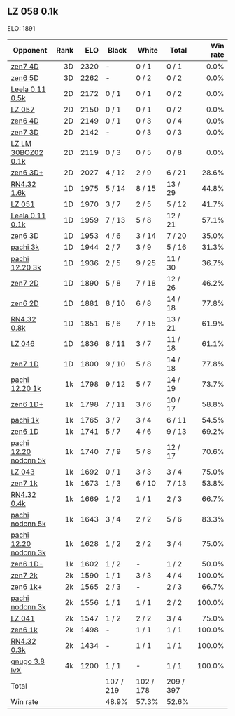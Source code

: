 ## LZ 058 0.1k ##

ELO: 1891

Opponent | Rank | ELO | Black | White | Total | Win rate
---------|-----:|----:|-------|-------|-------|-------:
[zen7 4D](zen7%204D.md) | 3D | 2320 | - | 0 / 1 | 0 / 1 | 0.0%
[zen6 5D](zen6%205D.md) | 3D | 2262 | - | 0 / 2 | 0 / 2 | 0.0%
[Leela 0.11 0.5k](Leela%200.11%200.5k.md) | 2D | 2172 | 0 / 1 | 0 / 1 | 0 / 2 | 0.0%
[LZ 057](LZ%20057.md) | 2D | 2150 | 0 / 1 | 0 / 1 | 0 / 2 | 0.0%
[zen6 4D](zen6%204D.md) | 2D | 2149 | 0 / 1 | 0 / 3 | 0 / 4 | 0.0%
[zen7 3D](zen7%203D.md) | 2D | 2142 | - | 0 / 3 | 0 / 3 | 0.0%
[LZ LM 30BOZ02 0.1k](LZ%20LM%2030BOZ02%200.1k.md) | 2D | 2119 | 0 / 3 | 0 / 5 | 0 / 8 | 0.0%
[zen6 3D+](zen6%203D+.md) | 2D | 2027 | 4 / 12 | 2 / 9 | 6 / 21 | 28.6%
[RN4.32 1.6k](RN4.32%201.6k.md) | 1D | 1975 | 5 / 14 | 8 / 15 | 13 / 29 | 44.8%
[LZ 051](LZ%20051.md) | 1D | 1970 | 3 / 7 | 2 / 5 | 5 / 12 | 41.7%
[Leela 0.11 0.1k](Leela%200.11%200.1k.md) | 1D | 1959 | 7 / 13 | 5 / 8 | 12 / 21 | 57.1%
[zen6 3D](zen6%203D.md) | 1D | 1953 | 4 / 6 | 3 / 14 | 7 / 20 | 35.0%
[pachi 3k](pachi%203k.md) | 1D | 1944 | 2 / 7 | 3 / 9 | 5 / 16 | 31.3%
[pachi 12.20 3k](pachi%2012.20%203k.md) | 1D | 1936 | 2 / 5 | 9 / 25 | 11 / 30 | 36.7%
[zen7 2D](zen7%202D.md) | 1D | 1890 | 5 / 8 | 7 / 18 | 12 / 26 | 46.2%
[zen6 2D](zen6%202D.md) | 1D | 1881 | 8 / 10 | 6 / 8 | 14 / 18 | 77.8%
[RN4.32 0.8k](RN4.32%200.8k.md) | 1D | 1851 | 6 / 6 | 7 / 15 | 13 / 21 | 61.9%
[LZ 046](LZ%20046.md) | 1D | 1836 | 8 / 11 | 3 / 7 | 11 / 18 | 61.1%
[zen7 1D](zen7%201D.md) | 1D | 1800 | 9 / 10 | 5 / 8 | 14 / 18 | 77.8%
[pachi 12.20 1k](pachi%2012.20%201k.md) | 1k | 1798 | 9 / 12 | 5 / 7 | 14 / 19 | 73.7%
[zen6 1D+](zen6%201D+.md) | 1k | 1798 | 7 / 11 | 3 / 6 | 10 / 17 | 58.8%
[pachi 1k](pachi%201k.md) | 1k | 1765 | 3 / 7 | 3 / 4 | 6 / 11 | 54.5%
[zen6 1D](zen6%201D.md) | 1k | 1741 | 5 / 7 | 4 / 6 | 9 / 13 | 69.2%
[pachi 12.20 nodcnn 5k](pachi%2012.20%20nodcnn%205k.md) | 1k | 1740 | 7 / 9 | 5 / 8 | 12 / 17 | 70.6%
[LZ 043](LZ%20043.md) | 1k | 1692 | 0 / 1 | 3 / 3 | 3 / 4 | 75.0%
[zen7 1k](zen7%201k.md) | 1k | 1673 | 1 / 3 | 6 / 10 | 7 / 13 | 53.8%
[RN4.32 0.4k](RN4.32%200.4k.md) | 1k | 1669 | 1 / 2 | 1 / 1 | 2 / 3 | 66.7%
[pachi nodcnn 5k](pachi%20nodcnn%205k.md) | 1k | 1643 | 3 / 4 | 2 / 2 | 5 / 6 | 83.3%
[pachi 12.20 nodcnn 3k](pachi%2012.20%20nodcnn%203k.md) | 1k | 1628 | 1 / 2 | 2 / 2 | 3 / 4 | 75.0%
[zen6 1D-](zen6%201D-.md) | 1k | 1602 | 1 / 2 | - | 1 / 2 | 50.0%
[zen7 2k](zen7%202k.md) | 2k | 1590 | 1 / 1 | 3 / 3 | 4 / 4 | 100.0%
[zen6 1k+](zen6%201k+.md) | 2k | 1565 | 2 / 3 | - | 2 / 3 | 66.7%
[pachi nodcnn 3k](pachi%20nodcnn%203k.md) | 2k | 1556 | 1 / 1 | 1 / 1 | 2 / 2 | 100.0%
[LZ 041](LZ%20041.md) | 2k | 1547 | 1 / 2 | 2 / 2 | 3 / 4 | 75.0%
[zen6 1k](zen6%201k.md) | 2k | 1498 | - | 1 / 1 | 1 / 1 | 100.0%
[RN4.32 0.3k](RN4.32%200.3k.md) | 2k | 1434 | - | 1 / 1 | 1 / 1 | 100.0%
[gnugo 3.8 lvX](gnugo%203.8%20lvX.md) | 4k | 1200 | 1 / 1 | - | 1 / 1 | 100.0%
Total | | | 107 / 219 | 102 / 178 | 209 / 397 | 
Win rate| | | 48.9% | 57.3% | 52.6% | 
